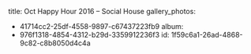 title: Oct Happy Hour 2016 – Social House
gallery_photos:
  - 41714cc2-25df-4558-9897-c67437223fb9
album:
  - 976f1318-4854-4312-b29d-3359912236f3
id: 1f59c6a1-26ad-4868-9c82-c8b8050d4c4a
